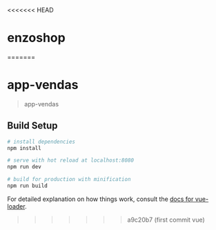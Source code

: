 <<<<<<< HEAD
# enzoshop
=======
# app-vendas

> app-vendas

## Build Setup

``` bash
# install dependencies
npm install

# serve with hot reload at localhost:8080
npm run dev

# build for production with minification
npm run build
```

For detailed explanation on how things work, consult the [docs for vue-loader](http://vuejs.github.io/vue-loader).
>>>>>>> a9c20b7 (first commit vue)
